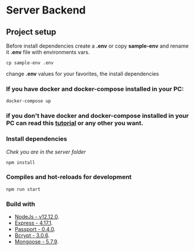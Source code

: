 # Server Backend

## Project setup

Before install dependencies create a __.env__ or copy __sample-env__ and rename it __.env__ file with environments vars.
```
cp sample-env .env
```

change __.env__ values for your favorites, the install dependencies

### If you have __docker__ and __docker-compose__ installed in your PC: 

```
docker-compose up
```

### if you don't have __docker__ and __docker-compose__ installed in your PC can read this [tutorial](https://linuxize.com/post/how-to-install-and-use-docker-compose-on-ubuntu-18-04/) or any other you want.


### Install dependencies

_Chek you are in the server folder_
```
npm install

```

### Compiles and hot-reloads for development
```
npm run start
```

### Build with
- [NodeJs - v12.12.0](https://nodejs.org/en/).
- [Express - 4.17.1](https://expressjs.com/).
- [Passport - 0.4.0](http://www.passportjs.org/).
- [Bcrypt - 3.0.6](https://www.npmjs.com/package/bcrypt).
- [Mongoose - 5.7.9](https://mongoosejs.com/).
